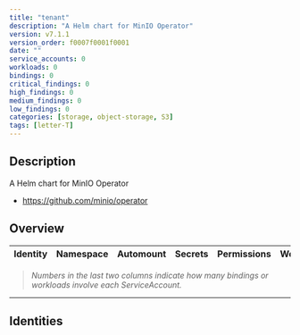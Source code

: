 ```yaml
---
title: "tenant"
description: "A Helm chart for MinIO Operator"
version: v7.1.1
version_order: f0007f0001f0001
date: ""
service_accounts: 0
workloads: 0
bindings: 0
critical_findings: 0
high_findings: 0
medium_findings: 0
low_findings: 0
categories: [storage, object-storage, S3]
tags: [letter-T]
---
```


## Description

A Helm chart for MinIO Operator

- https://github.com/minio/operator

## Overview

| Identity | Namespace | Automount | Secrets | Permissions | Workloads | Risk |
| -------- | --------- | --------- | ------- | ----------- | --------- | ---- |

> _Numbers in the last two columns indicate how many bindings or workloads involve each ServiceAccount._

---

## Identities
